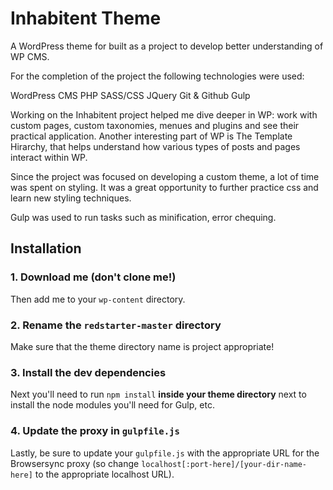 # Inhabitent Theme

A WordPress theme for built as a project to develop better understanding of WP CMS.

For the completion of the project the following technologies were used:

WordPress CMS
PHP
SASS/CSS
JQuery
Git & Github
Gulp

Working on the Inhabitent project helped me dive deeper in WP: work with custom pages, custom taxonomies, menues and plugins and see their practical application. Another interesting part of WP is The Template Hirarchy, that helps understand how various types of posts and pages interact within WP.

Since the project was focused on developing a custom theme, a lot of time was spent on styling. It was a great opportunity to further practice css and learn new styling techniques.

Gulp was used to run tasks such as minification, error chequing.


## Installation

### 1. Download me (don't clone me!)

Then add me to your `wp-content` directory.

### 2. Rename the `redstarter-master` directory

Make sure that the theme directory name is project appropriate!

### 3. Install the dev dependencies

Next you'll need to run `npm install` **inside your theme directory** next to install the node modules you'll need for Gulp, etc.

### 4. Update the proxy in `gulpfile.js`

Lastly, be sure to update your `gulpfile.js` with the appropriate URL for the Browsersync proxy (so change `localhost[:port-here]/[your-dir-name-here]` to the appropriate localhost URL).


